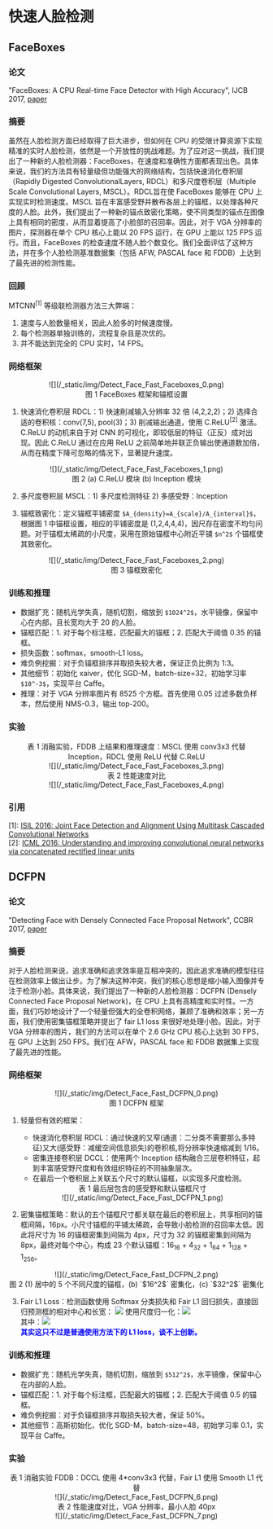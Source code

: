 # 快速人脸检测

## FaceBoxes

### 论文

"FaceBoxes: A CPU Real-time Face Detector with High Accuracy", IJCB 2017, [paper](https://arxiv.org/pdf/1708.05234)

### 摘要

虽然在人脸检测方面已经取得了巨大进步，但如何在 CPU 的受限计算资源下实现精准的实时人脸检测，依然是一个开放性的挑战难题。为了应对这一挑战，我们提出了一种新的人脸检测器：FaceBoxes，在速度和准确性方面都表现出色。具体来说，我们的方法具有轻量级但功能强大的网络结构，包括快速消化卷积层（Rapidly Digested ConvolutionalLayers, RDCL）和多尺度卷积层（Multiple Scale Convolutional Layers, MSCL）。RDCL旨在使 FaceBoxes 能够在 CPU 上实现实时检测速度。MSCL 旨在丰富感受野并散布各层上的锚框，以处理各种尺度的人脸。此外，我们提出了一种新的锚点致密化策略，使不同类型的锚点在图像上具有相同的密度，从而显着提高了小脸部的召回率。因此，对于 VGA 分辨率的图片，探测器在单个 CPU 核心上能以 20 FPS 运行，在 GPU 上能以 125 FPS 运行。而且，FaceBoxes 的检查速度不随人脸个数变化。我们全面评估了这种方法，并在多个人脸检测基准数据集（包括 AFW, PASCAL face 和 FDDB）上达到了最先进的检测性能。

### 回顾

MTCNN<sup>[1]</sup> 等级联检测器方法三大弊端：
1. 速度与人脸数量相关，因此人脸多的时候速度慢。
2. 每个检测器单独训练的，流程复杂且是次优的。
3. 并不能达到完全的 CPU 实时，14 FPS。

### 网络框架

<center>![](/_static/img/Detect_Face_Fast_Faceboxes_0.png)<br/>图 1 FaceBoxes 框架和锚框设置</center>

1. 快速消化卷积层 RDCL：1) 快速削减输入分辨率 32 倍 (4,2,2,2)；2) 选择合适的卷积核：conv(7,5), pool(3)；3) 削减输出通道，使用 C.ReLU<sup>[2]</sup> 激活。C.ReLU 的动机来自于对 CNN 的可视化，即较低层的特征（正反）成对出现。因此 C.ReLU 通过在应用 ReLU 之前简单地并联正负输出使通道数加倍，从而在精度下降可忽略的情况下，显著提升速度。
  <center>![](/_static/img/Detect_Face_Fast_Faceboxes_1.png)<br/>图 2 (a) C.ReLU 模块 (b) Inception 模块</center>

2. 多尺度卷积层 MSCL：1) 多尺度检测特征 2) 多感受野：Inception

3. 锚框致密化：定义锚框平铺密度 `$A_{density}=A_{scale}/A_{interval}$`，根据图 1 中锚框设置，相应的平铺密度是 (1,2,4,4,4)，因尺存在密度不均匀问题。对于锚框太稀疏的小尺度，采用在原始锚框中心附近平铺 `$n^2$` 个锚框使其致密化。
  <center>![](/_static/img/Detect_Face_Fast_Faceboxes_2.png)<br/>图 3 锚框致密化</center>

### 训练和推理

- 数据扩充：随机光学失真，随机切割，缩放到 `$1024^2$`，水平镜像，保留中心在内部，且长宽均大于 20 的人脸。
- 锚框匹配：1. 对于每个标注框，匹配最大的锚框；2. 匹配大于阈值 0.35 的锚框。
- 损失函数：softmax，smooth-L1 loss。
- 难负例挖掘：对于负锚框排序并取损失较大者，保证正负比例为 1:3。
- 其他细节：初始化 xaiver，优化 SGD-M，batch-size=32，初始学习率 `$10^-3$`，实现平台 Caffe。
- 推理：对于 VGA 分辨率图片有 8525 个方框。首先使用 0.05 过滤多数负样本，然后使用 NMS-0.3，输出 top-200。

### 实验

<center>表 1 消融实验，FDDB 上结果和推理速度：MSCL 使用 conv3x3 代替 Inception，RDCL 使用 ReLU 代替 C.ReLU<br/>![](/_static/img/Detect_Face_Fast_Faceboxes_3.png)</center>

<center>表 2 性能速度对比<br/>![](/_static/img/Detect_Face_Fast_Faceboxes_4.png)</center>

### 引用

[1]: [ISIL 2016: Joint Face Detection and Alignment Using Multitask Cascaded Convolutional Networks](https://kpzhang93.github.io/MTCNN_face_detection_alignment/paper/spl.pdf)<br/>
[2]: [ICML 2016: Understanding and improving convolutional neural networks via concatenated rectified linear units](https://arxiv.org/pdf/1603.05201)

## DCFPN

### 论文

"Detecting Face with Densely Connected Face Proposal Network", CCBR 2017, [paper](http://www.cbsr.ia.ac.cn/users/sfzhang/Shifeng%20Zhang's%20Homepage_files/DCFPN.pdf)

### 摘要

对于人脸检测来说，追求准确和追求效率是互相冲突的，因此追求准确的模型往往在检测效率上做出让步。为了解决这种冲突，我们的核心思想是缩小输入图像并专注于检测小脸。具体来说，我们提出了一种新的人脸检测器：DCFPN (Densely Connected Face Proposal Network)，在 CPU 上具有高精度和实时性。一方面，我们巧妙地设计了一个轻量但强大的全卷积网络，兼顾了准确和效率；另一方面，我们使用密集锚框策略并提出了 fair L1 loss 来很好地处理小脸。因此，对于 VGA 分辨率的图片，我们的方法可以在单个 2.6 GHz CPU 核心上达到 30 FPS，在 GPU 上达到 250 FPS。我们在 AFW，PASCAL face 和 FDDB 数据集上实现了最先进的性能。

### 网络框架

<center>![](/_static/img/Detect_Face_Fast_DCFPN_0.png)<br/>图 1 DCFPN 框架</center>

1. 轻量但有效的框架：
    - 快速消化卷积层 RDCL：通过快速的又窄(通道：二分类不需要那么多特征)又大(感受野：减缓空间信息损失)的卷积核,将分辨率快速缩减到 1/16。
    - 密集连接卷积层 DCCL：使用两个 Inception 结构融合三层卷积特征，起到丰富感受野尺度和有效组织特征的不同抽象层次。
    - 在最后一个卷积层上关联五个尺寸的默认锚框，以实现多尺度检测。
    <center>表 1 最后层包含的感受野和默认锚框尺寸<br/>![](/_static/img/Detect_Face_Fast_DCFPN_1.png)</center>

2. 密集锚框策略：默认的五个锚框尺寸都关联在最后的卷积层上，共享相同的锚框间隔，16px。小尺寸锚框的平铺太稀疏，会导致小脸检测的召回率太低。因此将尺寸为 16 的锚框密集到间隔为 4px，尺寸为 32 的锚框密集到间隔为 8px，最终对每个中心，构成 23 个默认锚框：16<sub>16</sub> + 4<sub>32</sub> + 1<sub>64</sub> + 1<sub>128</sub> + 1<sub>256</sub>。
  <center>![](/_static/img/Detect_Face_Fast_DCFPN_2.png)<br/>图 2 (1) 居中的 5 个不同尺度的锚框，(b) `$16^2$` 密集化，(c) `$32^2$` 密集化 </center>

3. Fair L1 Loss：检测函数使用 Softmax 分类损失和 Fair L1 回归损失，直接回归预测框的相对中心和长宽：
  ![](/_static/img/Detect_Face_Fast_DCFPN_3.png)
  使用尺度归一化：![](/_static/img/Detect_Face_Fast_DCFPN_4.png)<br/>
  其中：![](/_static/img/Detect_Face_Fast_DCFPN_5.png)<br/>
  <font color=blue>**其实这只不过是普通使用方法下的 L1 loss，谈不上创新。**</font>

### 训练和推理

- 数据扩充：随机光学失真，随机切割，缩放到 `$512^2$`，水平镜像，保留中心在内部的人脸。
- 锚框匹配：1. 对于每个标注框，匹配最大的锚框；2. 匹配大于阈值 0.5 的锚框。
- 难负例挖掘：对于负锚框排序并取损失较大者，保证 50%。
- 其他细节：高斯初始化，优化 SGD-M，batch-size=48，初始学习率 0.1，实现平台 Caffe。

### 实验

<center>表 1 消融实验 FDDB：DCCL 使用 4*conv3x3 代替，Fair L1 使用 Smooth L1 代替<br/>![](/_static/img/Detect_Face_Fast_DCFPN_6.png)</center>

<center>表 2 性能速度对比，VGA 分辨率，最小人脸 40px<br/>![](/_static/img/Detect_Face_Fast_DCFPN_7.png)</center>

<!-- | model     | FDDB  | CPU@2.6 | GPU@TitanX |
| --------- | ----- | ------- | ---------- |
| MTCNN     | 94.4  | 16fps   | -          |
| FaceBoxes | 96.0  | 20fps   | 125fps     |
| DCFPN     | 95.2  | 30fps   | 250fps     | -->